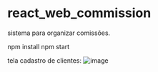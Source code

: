 # react_web_commission
sistema para organizar comissões.

npm install
npm start

tela cadastro de clientes:
![image](https://github.com/viniciudev/react_web_commission/assets/137787628/2407eb12-cac1-49ad-a96d-1cfaf4357098)
